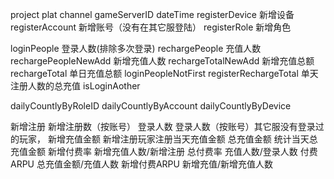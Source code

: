 
project 
plat 
channel 
gameServerID 
dateTime 
registerDevice 新增设备
registerAccount  新增账号（没有在其它服登陆）
registerRole  新增角色

loginPeople 	 登录人数(排除多次登录) 
rechargePeople   充值人数
rechargePeopleNewAdd  新增充值人数
rechargeTotalNewAdd  新增充值总额
rechargeTotal  单日充值总额
loginPeopleNotFirst 
registerRechargeTotal 单天注册人数的总充值
isLoginAother


dailyCountlyByRoleID
dailyCountlyByAccount
dailyCountlyByDevice


新增注册	新增注册数（按账号）
登录人数	登录人数（按账号）其它服没有登录过的玩家，
新增充值金额	新增注册玩家注册当天充值金额
总充值金额	统计当天总充值金额
新增付费率	新增充值人数/新增注册
总付费率	充值人数/登录人数
付费ARPU	总充值金额/充值人数
新增付费ARPU	新增充值/新增充值人数